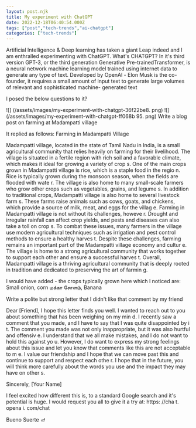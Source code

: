 ```yaml
---
layout: post.njk
title: My experiment with ChatGPT
date: 2022-12-18T06:40:54.000Z
tags: ["post","tech-trends","ai-chatgpt"]
categories: ["tech-trends"]
---
```


Artificial Intelligence & Deep learning has taken a giant Leap indeed and I am enthralled experimenting with ChatGPT. What's CHATGPT? In it's third version GPT-3, or the third generation Generative Pre-trainedTransformer, is a neural network machine learning model trained using internet data to generate any type of text. Developed by OpenAl - Elon Musk is the co-founder, it requires a small amount of input text to generate large volumes of relevant and sophisticated machine- generated text

I posed the below questions to it?

![] (/assets/images/my-experiment-with-chatgpt-36f22be8. png) ![] (/assets/images/my-experiment-with-chatgpt-ff068b
95. png) Write a blog post on farming at Madampatti village

It replied as follows: Farming in Madampatti Village

Madampatti village, located in the state of Tamil Nadu in India, is a small agricultural community that relies heavily on farming for their livelihood. The village is situated in a fertile region with rich soil and a favorable climate, which makes it ideal for growing a variety of crop
s. One of the main crops grown in Madampatti village is rice, which is a staple food in the regio
n. Rice is typically grown during the monsoon season, when the fields are flooded with wate
r. The village is also home to many small-scale farmers who grow other crops such as vegetables, grains, and legume
s. In addition to traditional crops, Madampatti village is also home to several livestock farm
s. These farms raise animals such as cows, goats, and chickens, which provide a source of milk, meat, and eggs for the villag
e. Farming in Madampatti village is not without its challenges, howeve
r. Drought and irregular rainfall can affect crop yields, and pests and diseases can also take a toll on crop
s. To combat these issues, many farmers in the village use modern agricultural techniques such as irrigation and pest control methods to ensure a healthy harves
t. Despite these challenges, farming remains an important part of the Madampatti village economy and cultur
e. The village is home to a strong agricultural community that works together to support each other and ensure a successful harves
t. Overall, Madampatti village is a thriving agricultural community that is deeply rooted in tradition and dedicated to preserving the art of farmin
g.

I would have added - the crops typically grown here which I noticed are: Small onion, corn மக்கா சோளம், Banana

Write a polite but strong letter that I didn't like that comment by my friend

Dear \[Friend\], I hope this letter finds you well. I wanted to reach out to you about something that has been weighing on my min
d. I recently saw a comment that you made, and I have to say that I was quite disappointed by i
t. The comment you made was not only inappropriate, but it was also hurtful and offensiv
e. I understand that we all make mistakes, and I do not want to hold this against yo
u. However, I do want to express my strong feelings about this issue and let you know that comments like this are not acceptable to m
e. I value our friendship and I hope that we can move past this and continue to support and respect each othe
r. I hope that in the future, you will think more carefully about the words you use and the impact they may have on other
s.

Sincerely, \[Your Name\]

I feel excited how different this is, to a standard Google search and it's potential is huge. I would request you all to give it a try at: https: //cha
t. opena
i. com/chat

Bueno Suerte 🪔
